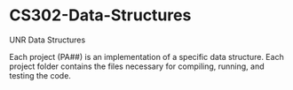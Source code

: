 # CS302-Data-Structures
UNR Data Structures

Each project (PA##) is an implementation of a specific data structure. 
Each project folder contains the files necessary for compiling, running, and testing the code.
